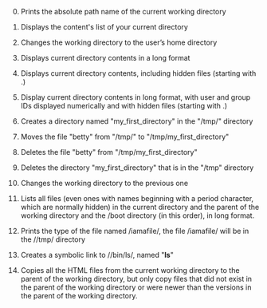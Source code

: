0. Prints the absolute path name of the current working directory

1. Displays the content's list of your current directory

2. Changes the working directory to the user’s home directory

3. Displays current directory contents in a long format

4. Displays current directory contents, including hidden files (starting with .)

5. Display current directory contents in long format, with user and group IDs displayed numerically and with hidden files (starting with .)

6. Creates a directory named "my_first_directory" in the "/tmp/" directory

7. Moves the file "betty" from "/tmp/" to "/tmp/my_first_directory"

8. Deletes the file "betty" from "/tmp/my_first_directory"

9. Deletes the directory "my_first_directory" that is in the "/tmp" directory

10. Changes the working directory to the previous one

11. Lists all files (even ones with names beginning with a period character, which are normally hidden) in the current directory and the parent of the working directory and the /boot directory (in this order), in long format.

12. Prints the type of the file named /iamafile/, the file /iamafile/ will be in the //tmp/ directory

13. Creates a symbolic link to //bin/ls/, named "__ls__"

14. Copies all the HTML files from the current working directory to the parent of the working directory, but only copy files that did not exist in the parent of the working directory or were newer than the versions in the parent of the working directory.
